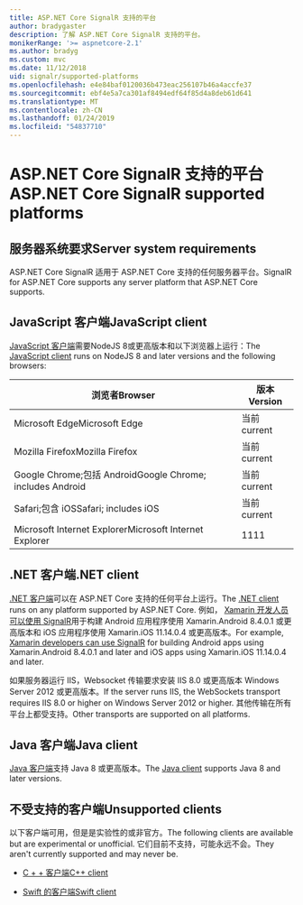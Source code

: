 ```yaml
---
title: ASP.NET Core SignalR 支持的平台
author: bradygaster
description: 了解 ASP.NET Core SignalR 支持的平台。
monikerRange: '>= aspnetcore-2.1'
ms.author: bradyg
ms.custom: mvc
ms.date: 11/12/2018
uid: signalr/supported-platforms
ms.openlocfilehash: e4e84baf0120036b473eac256107b46a4accfe37
ms.sourcegitcommit: ebf4e5a7ca301af8494edf64f85d4a8deb61d641
ms.translationtype: MT
ms.contentlocale: zh-CN
ms.lasthandoff: 01/24/2019
ms.locfileid: "54837710"
---
```

# <a name="aspnet-core-signalr-supported-platforms"></a><span data-ttu-id="5e353-103">ASP.NET Core SignalR 支持的平台</span><span class="sxs-lookup"><span data-stu-id="5e353-103">ASP.NET Core SignalR supported platforms</span></span>

## <a name="server-system-requirements"></a><span data-ttu-id="5e353-104">服务器系统要求</span><span class="sxs-lookup"><span data-stu-id="5e353-104">Server system requirements</span></span>

<span data-ttu-id="5e353-105">ASP.NET Core SignalR 适用于 ASP.NET Core 支持的任何服务器平台。</span><span class="sxs-lookup"><span data-stu-id="5e353-105">SignalR for ASP.NET Core supports any server platform that ASP.NET Core supports.</span></span>

## <a name="javascript-client"></a><span data-ttu-id="5e353-106">JavaScript 客户端</span><span class="sxs-lookup"><span data-stu-id="5e353-106">JavaScript client</span></span>

<span data-ttu-id="5e353-107">[JavaScript 客户端](https://www.npmjs.com/package/@aspnet/signalr)需要NodeJS 8或更高版本和以下浏览器上运行：</span><span class="sxs-lookup"><span data-stu-id="5e353-107">The [JavaScript client](https://www.npmjs.com/package/@aspnet/signalr) runs on NodeJS 8 and later versions and the following browsers:</span></span>

| <span data-ttu-id="5e353-108">浏览者</span><span class="sxs-lookup"><span data-stu-id="5e353-108">Browser</span></span>                         | <span data-ttu-id="5e353-109">版本</span><span class="sxs-lookup"><span data-stu-id="5e353-109">Version</span></span> |
| ------------------------------- | ------- |
| <span data-ttu-id="5e353-110">Microsoft Edge</span><span class="sxs-lookup"><span data-stu-id="5e353-110">Microsoft Edge</span></span>                  | <span data-ttu-id="5e353-111">当前</span><span class="sxs-lookup"><span data-stu-id="5e353-111">current</span></span> |
| <span data-ttu-id="5e353-112">Mozilla Firefox</span><span class="sxs-lookup"><span data-stu-id="5e353-112">Mozilla Firefox</span></span>                 | <span data-ttu-id="5e353-113">当前</span><span class="sxs-lookup"><span data-stu-id="5e353-113">current</span></span> |
| <span data-ttu-id="5e353-114">Google Chrome;包括 Android</span><span class="sxs-lookup"><span data-stu-id="5e353-114">Google Chrome; includes Android</span></span> | <span data-ttu-id="5e353-115">当前</span><span class="sxs-lookup"><span data-stu-id="5e353-115">current</span></span> |
| <span data-ttu-id="5e353-116">Safari;包含 iOS</span><span class="sxs-lookup"><span data-stu-id="5e353-116">Safari; includes iOS</span></span>            | <span data-ttu-id="5e353-117">当前</span><span class="sxs-lookup"><span data-stu-id="5e353-117">current</span></span> |
| <span data-ttu-id="5e353-118">Microsoft Internet Explorer</span><span class="sxs-lookup"><span data-stu-id="5e353-118">Microsoft Internet Explorer</span></span>     | <span data-ttu-id="5e353-119">11</span><span class="sxs-lookup"><span data-stu-id="5e353-119">11</span></span>      |
 
## <a name="net-client"></a><span data-ttu-id="5e353-120">.NET 客户端</span><span class="sxs-lookup"><span data-stu-id="5e353-120">.NET client</span></span>

<span data-ttu-id="5e353-121">[.NET 客户端](https://www.nuget.org/packages/Microsoft.AspNetCore.SignalR/)可以在 ASP.NET Core 支持的任何平台上运行。</span><span class="sxs-lookup"><span data-stu-id="5e353-121">The [.NET client](https://www.nuget.org/packages/Microsoft.AspNetCore.SignalR/) runs on any platform supported by ASP.NET Core.</span></span> <span data-ttu-id="5e353-122">例如， [Xamarin 开发人员可以使用 SignalR](https://github.com/aspnet/Announcements/issues/305)用于构建 Android 应用程序使用 Xamarin.Android 8.4.0.1 或更高版本和 iOS 应用程序使用 Xamarin.iOS 11.14.0.4 或更高版本。</span><span class="sxs-lookup"><span data-stu-id="5e353-122">For example, [Xamarin developers can use SignalR](https://github.com/aspnet/Announcements/issues/305) for building Android apps using Xamarin.Android 8.4.0.1 and later and iOS apps using Xamarin.iOS 11.14.0.4 and later.</span></span>

<span data-ttu-id="5e353-123">如果服务器运行 IIS，Websocket 传输要求安装 IIS 8.0 或更高版本 Windows Server 2012 或更高版本。</span><span class="sxs-lookup"><span data-stu-id="5e353-123">If the server runs IIS, the WebSockets transport requires IIS 8.0 or higher on Windows Server 2012 or higher.</span></span> <span data-ttu-id="5e353-124">其他传输在所有平台上都受支持。</span><span class="sxs-lookup"><span data-stu-id="5e353-124">Other transports are supported on all platforms.</span></span>

## <a name="java-client"></a><span data-ttu-id="5e353-125">Java 客户端</span><span class="sxs-lookup"><span data-stu-id="5e353-125">Java client</span></span>

<span data-ttu-id="5e353-126">[Java 客户端](https://search.maven.org/artifact/com.microsoft.aspnet/signalr)支持 Java 8 或更高版本。</span><span class="sxs-lookup"><span data-stu-id="5e353-126">The [Java client](https://search.maven.org/artifact/com.microsoft.aspnet/signalr) supports Java 8 and later versions.</span></span>

## <a name="unsupported-clients"></a><span data-ttu-id="5e353-127">不受支持的客户端</span><span class="sxs-lookup"><span data-stu-id="5e353-127">Unsupported clients</span></span>

<span data-ttu-id="5e353-128">以下客户端可用，但是是实验性的或非官方。</span><span class="sxs-lookup"><span data-stu-id="5e353-128">The following clients are available but are experimental or unofficial.</span></span> <span data-ttu-id="5e353-129">它们目前不支持，可能永远不会。</span><span class="sxs-lookup"><span data-stu-id="5e353-129">They aren't currently supported and may never be.</span></span>

* [<span data-ttu-id="5e353-130">C + + 客户端</span><span class="sxs-lookup"><span data-stu-id="5e353-130">C++ client</span></span>](https://github.com/aspnet/SignalR/tree/master/clients/cpp)

* [<span data-ttu-id="5e353-131">Swift 的客户端</span><span class="sxs-lookup"><span data-stu-id="5e353-131">Swift client</span></span>](https://github.com/moozzyk/SignalR-Client-Swift)
